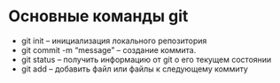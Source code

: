 # Основные команды git

* git init – инициализация локального репозитория
* git commit -m “message” – создание коммита.
* git status – получить информацию от git о его текущем состоянии
* git add – добавить файл или файлы к следующему коммиту
